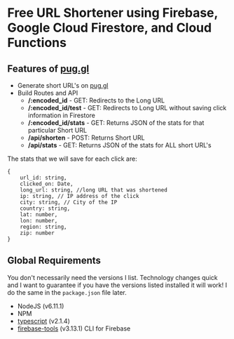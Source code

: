 # Free URL Shortener using Firebase, Google Cloud Firestore, and Cloud Functions

## Features of <a href="https://pug.gl" target="_blank">pug.gl</a>

* Generate short URL's on [pug.gl](https://pug.gl)
* Build Routes and API
	* **/:encoded_id** - GET: Redirects to the Long URL
	* **/:encoded_id/test** - GET: Redirects to Long URL without saving click information in Firestore
	* **/:encoded_id/stats** - GET: Returns JSON of the stats for that particular Short URL
	* **/api/shorten** - POST: Returns Short URL
	* **/api/stats** - GET: Returns JSON of the stats for ALL short URL's

The stats that we will save for each click are:

```
{
	url_id: string,
	clicked_on: Date,
	long_url: string, //long URL that was shortened
	ip: string, // IP address of the click
	city: string, // City of the IP
	country: string,
	lat: number,
	lon: number,
	region: string,
	zip: number
}
```

## Global Requirements
You don't necessarily need the versions I list. Technology changes quick and I want to guarantee if you have the versions listed installed it will work! I do the same in the `package.json` file later.

* NodeJS (v6.11.1)
* NPM
* <a href="https://www.npmjs.com/package/typescript" target="_blank">typescript</a> (v2.1.4)
* <a href="https://www.npmjs.com/package/firebase-tools" target="_blank">firebase-tools</a> (v3.13.1) CLI for Firebase